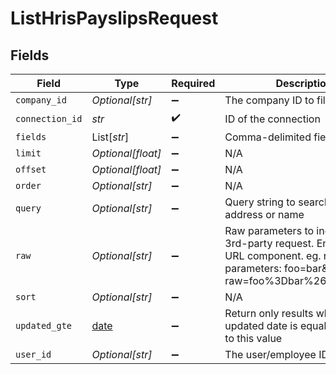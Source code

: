 # ListHrisPayslipsRequest


## Fields

| Field                                                                                                                                            | Type                                                                                                                                             | Required                                                                                                                                         | Description                                                                                                                                      |
| ------------------------------------------------------------------------------------------------------------------------------------------------ | ------------------------------------------------------------------------------------------------------------------------------------------------ | ------------------------------------------------------------------------------------------------------------------------------------------------ | ------------------------------------------------------------------------------------------------------------------------------------------------ |
| `company_id`                                                                                                                                     | *Optional[str]*                                                                                                                                  | :heavy_minus_sign:                                                                                                                               | The company ID to filter by                                                                                                                      |
| `connection_id`                                                                                                                                  | *str*                                                                                                                                            | :heavy_check_mark:                                                                                                                               | ID of the connection                                                                                                                             |
| `fields`                                                                                                                                         | List[*str*]                                                                                                                                      | :heavy_minus_sign:                                                                                                                               | Comma-delimited fields to return                                                                                                                 |
| `limit`                                                                                                                                          | *Optional[float]*                                                                                                                                | :heavy_minus_sign:                                                                                                                               | N/A                                                                                                                                              |
| `offset`                                                                                                                                         | *Optional[float]*                                                                                                                                | :heavy_minus_sign:                                                                                                                               | N/A                                                                                                                                              |
| `order`                                                                                                                                          | *Optional[str]*                                                                                                                                  | :heavy_minus_sign:                                                                                                                               | N/A                                                                                                                                              |
| `query`                                                                                                                                          | *Optional[str]*                                                                                                                                  | :heavy_minus_sign:                                                                                                                               | Query string to search. eg. email address or name                                                                                                |
| `raw`                                                                                                                                            | *Optional[str]*                                                                                                                                  | :heavy_minus_sign:                                                                                                                               | Raw parameters to include in the 3rd-party request. Encoded as a URL component. eg. raw parameters: foo=bar&zoo=bar -> raw=foo%3Dbar%26zoo%3Dbar |
| `sort`                                                                                                                                           | *Optional[str]*                                                                                                                                  | :heavy_minus_sign:                                                                                                                               | N/A                                                                                                                                              |
| `updated_gte`                                                                                                                                    | [date](https://docs.python.org/3/library/datetime.html#date-objects)                                                                             | :heavy_minus_sign:                                                                                                                               | Return only results whose updated date is equal or greater to this value                                                                         |
| `user_id`                                                                                                                                        | *Optional[str]*                                                                                                                                  | :heavy_minus_sign:                                                                                                                               | The user/employee ID to filter by                                                                                                                |